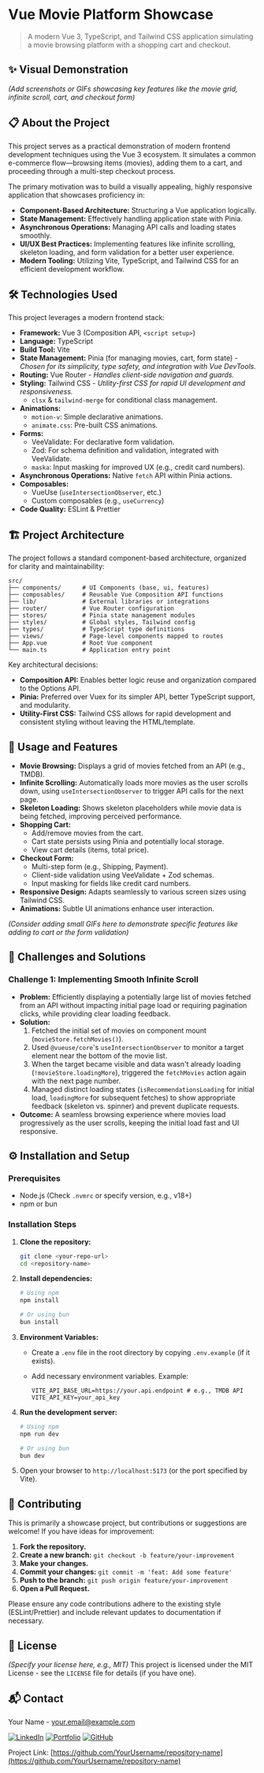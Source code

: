 # Vue Movie Platform Showcase
>
> A modern Vue 3, TypeScript, and Tailwind CSS application simulating a movie browsing platform with a shopping cart and checkout.

## ✨ Visual Demonstration

*(Add screenshots or GIFs showcasing key features like the movie grid, infinite scroll, cart, and checkout form)*

## 📋 About the Project

This project serves as a practical demonstration of modern frontend development techniques using the Vue 3 ecosystem. It simulates a common e-commerce flow—browsing items (movies), adding them to a cart, and proceeding through a multi-step checkout process.

The primary motivation was to build a visually appealing, highly responsive application that showcases proficiency in:

- **Component-Based Architecture:** Structuring a Vue application logically.
- **State Management:** Effectively handling application state with Pinia.
- **Asynchronous Operations:** Managing API calls and loading states smoothly.
- **UI/UX Best Practices:** Implementing features like infinite scrolling, skeleton loading, and form validation for a better user experience.
- **Modern Tooling:** Utilizing Vite, TypeScript, and Tailwind CSS for an efficient development workflow.

## 🛠️ Technologies Used

This project leverages a modern frontend stack:

- **Framework:** Vue 3 (Composition API, `<script setup>`)
- **Language:** TypeScript
- **Build Tool:** Vite
- **State Management:** Pinia (for managing movies, cart, form state) - *Chosen for its simplicity, type safety, and integration with Vue DevTools.*
- **Routing:** Vue Router - *Handles client-side navigation and guards.*
- **Styling:** Tailwind CSS - *Utility-first CSS for rapid UI development and responsiveness.*
  - `clsx` & `tailwind-merge` for conditional class management.
- **Animations:**
  - `motion-v`: Simple declarative animations.
  - `animate.css`: Pre-built CSS animations.
- **Forms:**
  - VeeValidate: For declarative form validation.
  - Zod: For schema definition and validation, integrated with VeeValidate.
  - `maska`: Input masking for improved UX (e.g., credit card numbers).
- **Asynchronous Operations:** Native `fetch` API within Pinia actions.
- **Composables:**
  - VueUse (`useIntersectionObserver`, etc.)
  - Custom composables (e.g., `useCurrency`)
- **Code Quality:** ESLint & Prettier

## 🏗️ Project Architecture

The project follows a standard component-based architecture, organized for clarity and maintainability:

```
src/
├── components/      # UI Components (base, ui, features)
├── composables/     # Reusable Vue Composition API functions
├── lib/             # External libraries or integrations
├── router/          # Vue Router configuration
├── stores/          # Pinia state management modules
├── styles/          # Global styles, Tailwind config
├── types/           # TypeScript type definitions
├── views/           # Page-level components mapped to routes
├── App.vue          # Root Vue component
└── main.ts          # Application entry point
```

Key architectural decisions:

- **Composition API:** Enables better logic reuse and organization compared to the Options API.
- **Pinia:** Preferred over Vuex for its simpler API, better TypeScript support, and modularity.
- **Utility-First CSS:** Tailwind CSS allows for rapid development and consistent styling without leaving the HTML/template.

## 🚀 Usage and Features

- **Movie Browsing:** Displays a grid of movies fetched from an API (e.g., TMDB).
- **Infinite Scrolling:** Automatically loads more movies as the user scrolls down, using `useIntersectionObserver` to trigger API calls for the next page.
- **Skeleton Loading:** Shows skeleton placeholders while movie data is being fetched, improving perceived performance.
- **Shopping Cart:**
  - Add/remove movies from the cart.
  - Cart state persists using Pinia and potentially local storage.
  - View cart details (items, total price).
- **Checkout Form:**
  - Multi-step form (e.g., Shipping, Payment).
  - Client-side validation using VeeValidate + Zod schemas.
  - Input masking for fields like credit card numbers.
- **Responsive Design:** Adapts seamlessly to various screen sizes using Tailwind CSS.
- **Animations:** Subtle UI animations enhance user interaction.

*(Consider adding small GIFs here to demonstrate specific features like adding to cart or the form validation)*

## 🧩 Challenges and Solutions

### Challenge 1: Implementing Smooth Infinite Scroll

- **Problem:** Efficiently displaying a potentially large list of movies fetched from an API without impacting initial page load or requiring pagination clicks, while providing clear loading feedback.
- **Solution:**
    1. Fetched the initial set of movies on component mount (`movieStore.fetchMovies()`).
    2. Used `@vueuse/core`'s `useIntersectionObserver` to monitor a target element near the bottom of the movie list.
    3. When the target became visible and data wasn't already loading (`!movieStore.loadingMore`), triggered the `fetchMovies` action again with the next page number.
    4. Managed distinct loading states (`isRecommendationsLoading` for initial load, `loadingMore` for subsequent fetches) to show appropriate feedback (skeleton vs. spinner) and prevent duplicate requests.
- **Outcome:** A seamless browsing experience where movies load progressively as the user scrolls, keeping the initial load fast and UI responsive.

## ⚙️ Installation and Setup

### Prerequisites

- Node.js (Check `.nvmrc` or specify version, e.g., v18+)
- npm or bun

### Installation Steps

1. **Clone the repository:**

    ```bash
    git clone <your-repo-url>
    cd <repository-name>
    ```

2. **Install dependencies:**

    ```bash
    # Using npm
    npm install

    # Or using bun
    bun install
    ```

3. **Environment Variables:**
    - Create a `.env` file in the root directory by copying `.env.example` (if it exists).
    - Add necessary environment variables. Example:

        ```env
        VITE_API_BASE_URL=https://your.api.endpoint # e.g., TMDB API
        VITE_API_KEY=your_api_key
        ```

4. **Run the development server:**

    ```bash
    # Using npm
    npm run dev

    # Or using bun
    bun dev
    ```

5. Open your browser to `http://localhost:5173` (or the port specified by Vite).

## 🤝 Contributing

This is primarily a showcase project, but contributions or suggestions are welcome! If you have ideas for improvement:

1. **Fork the repository.**
2. **Create a new branch:** `git checkout -b feature/your-improvement`
3. **Make your changes.**
4. **Commit your changes:** `git commit -m 'feat: Add some feature'`
5. **Push to the branch:** `git push origin feature/your-improvement`
6. **Open a Pull Request.**

Please ensure any code contributions adhere to the existing style (ESLint/Prettier) and include relevant updates to documentation if necessary.

## 📄 License

*(Specify your license here, e.g., MIT)*
This project is licensed under the MIT License - see the `LICENSE` file for details (if you have one).

## 📬 Contact

Your Name - <your.email@example.com>

[![LinkedIn](https://img.shields.io/badge/LinkedIn-YourName-blue)](https://linkedin.com/in/your-linkedin-profile)
[![Portfolio](https://img.shields.io/badge/Portfolio-yourwebsite.com-brightgreen)](https://yourwebsite.com)
[![GitHub](https://img.shields.io/badge/GitHub-YourUsername-gray)](https://github.com/YourUsername)

Project Link: [https://github.com/YourUsername/repository-name](https://github.com/YourUsername/repository-name)
